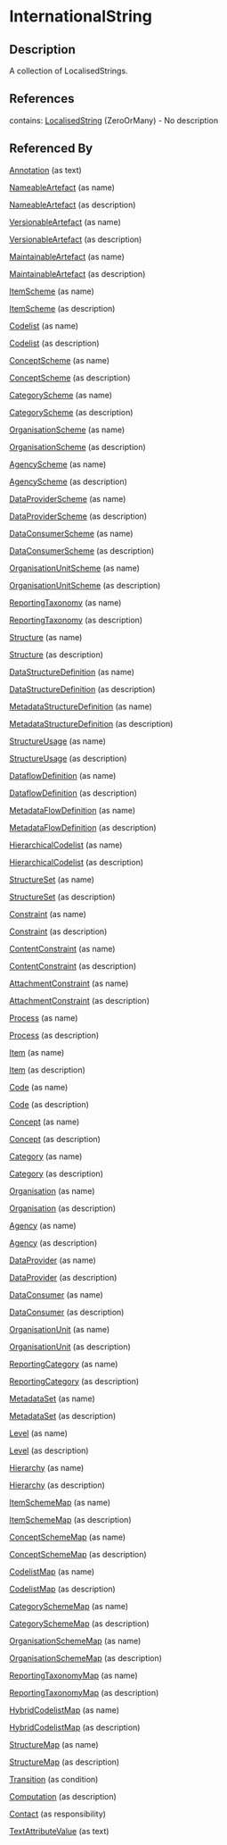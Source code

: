 
# InternationalString





## Description

A collection of LocalisedStrings.




## References

contains: [LocalisedString](LocalisedString.md) (ZeroOrMany) - No description



## Referenced By

[Annotation](Annotation.md) (as text)

[NameableArtefact](NameableArtefact.md) (as name)

[NameableArtefact](NameableArtefact.md) (as description)

[VersionableArtefact](VersionableArtefact.md) (as name)

[VersionableArtefact](VersionableArtefact.md) (as description)

[MaintainableArtefact](MaintainableArtefact.md) (as name)

[MaintainableArtefact](MaintainableArtefact.md) (as description)

[ItemScheme](ItemScheme.md) (as name)

[ItemScheme](ItemScheme.md) (as description)

[Codelist](../Codelists/Codelist.md) (as name)

[Codelist](../Codelists/Codelist.md) (as description)

[ConceptScheme](../ConceptSchemes/ConceptScheme.md) (as name)

[ConceptScheme](../ConceptSchemes/ConceptScheme.md) (as description)

[CategoryScheme](../CategorySchemes/CategoryScheme.md) (as name)

[CategoryScheme](../CategorySchemes/CategoryScheme.md) (as description)

[OrganisationScheme](../OrganisationSchemes/OrganisationScheme.md) (as name)

[OrganisationScheme](../OrganisationSchemes/OrganisationScheme.md) (as description)

[AgencyScheme](../OrganisationSchemes/AgencyScheme.md) (as name)

[AgencyScheme](../OrganisationSchemes/AgencyScheme.md) (as description)

[DataProviderScheme](../OrganisationSchemes/DataProviderScheme.md) (as name)

[DataProviderScheme](../OrganisationSchemes/DataProviderScheme.md) (as description)

[DataConsumerScheme](../OrganisationSchemes/DataConsumerScheme.md) (as name)

[DataConsumerScheme](../OrganisationSchemes/DataConsumerScheme.md) (as description)

[OrganisationUnitScheme](../OrganisationSchemes/OrganisationUnitScheme.md) (as name)

[OrganisationUnitScheme](../OrganisationSchemes/OrganisationUnitScheme.md) (as description)

[ReportingTaxonomy](../ReportingTaxonomies/ReportingTaxonomy.md) (as name)

[ReportingTaxonomy](../ReportingTaxonomies/ReportingTaxonomy.md) (as description)

[Structure](Structure.md) (as name)

[Structure](Structure.md) (as description)

[DataStructureDefinition](../DataStructureDefinitions/DataStructureDefinition.md) (as name)

[DataStructureDefinition](../DataStructureDefinitions/DataStructureDefinition.md) (as description)

[MetadataStructureDefinition](../MetadataStructureDefinitions/MetadataStructureDefinition.md) (as name)

[MetadataStructureDefinition](../MetadataStructureDefinitions/MetadataStructureDefinition.md) (as description)

[StructureUsage](StructureUsage.md) (as name)

[StructureUsage](StructureUsage.md) (as description)

[DataflowDefinition](../DataStructureDefinitions/DataflowDefinition.md) (as name)

[DataflowDefinition](../DataStructureDefinitions/DataflowDefinition.md) (as description)

[MetadataFlowDefinition](../MetadataStructureDefinitions/MetadataFlowDefinition.md) (as name)

[MetadataFlowDefinition](../MetadataStructureDefinitions/MetadataFlowDefinition.md) (as description)

[HierarchicalCodelist](../HierarchicalCodelists/HierarchicalCodelist.md) (as name)

[HierarchicalCodelist](../HierarchicalCodelists/HierarchicalCodelist.md) (as description)

[StructureSet](../StructureMaps/StructureSet.md) (as name)

[StructureSet](../StructureMaps/StructureSet.md) (as description)

[Constraint](../Constraints/Constraint.md) (as name)

[Constraint](../Constraints/Constraint.md) (as description)

[ContentConstraint](../Constraints/ContentConstraint.md) (as name)

[ContentConstraint](../Constraints/ContentConstraint.md) (as description)

[AttachmentConstraint](../Constraints/AttachmentConstraint.md) (as name)

[AttachmentConstraint](../Constraints/AttachmentConstraint.md) (as description)

[Process](../Process/Process.md) (as name)

[Process](../Process/Process.md) (as description)

[Item](Item.md) (as name)

[Item](Item.md) (as description)

[Code](../Codelists/Code.md) (as name)

[Code](../Codelists/Code.md) (as description)

[Concept](../ConceptSchemes/Concept.md) (as name)

[Concept](../ConceptSchemes/Concept.md) (as description)

[Category](../CategorySchemes/Category.md) (as name)

[Category](../CategorySchemes/Category.md) (as description)

[Organisation](../OrganisationSchemes/Organisation.md) (as name)

[Organisation](../OrganisationSchemes/Organisation.md) (as description)

[Agency](../OrganisationSchemes/Agency.md) (as name)

[Agency](../OrganisationSchemes/Agency.md) (as description)

[DataProvider](../OrganisationSchemes/DataProvider.md) (as name)

[DataProvider](../OrganisationSchemes/DataProvider.md) (as description)

[DataConsumer](../OrganisationSchemes/DataConsumer.md) (as name)

[DataConsumer](../OrganisationSchemes/DataConsumer.md) (as description)

[OrganisationUnit](../OrganisationSchemes/OrganisationUnit.md) (as name)

[OrganisationUnit](../OrganisationSchemes/OrganisationUnit.md) (as description)

[ReportingCategory](../ReportingTaxonomies/ReportingCategory.md) (as name)

[ReportingCategory](../ReportingTaxonomies/ReportingCategory.md) (as description)

[MetadataSet](../MetadataStructureDefinitions/MetadataSet.md) (as name)

[MetadataSet](../MetadataStructureDefinitions/MetadataSet.md) (as description)

[Level](../HierarchicalCodelists/Level.md) (as name)

[Level](../HierarchicalCodelists/Level.md) (as description)

[Hierarchy](../HierarchicalCodelists/Hierarchy.md) (as name)

[Hierarchy](../HierarchicalCodelists/Hierarchy.md) (as description)

[ItemSchemeMap](../ItemSchemeMaps/ItemSchemeMap.md) (as name)

[ItemSchemeMap](../ItemSchemeMaps/ItemSchemeMap.md) (as description)

[ConceptSchemeMap](../ItemSchemeMaps/ConceptSchemeMap.md) (as name)

[ConceptSchemeMap](../ItemSchemeMaps/ConceptSchemeMap.md) (as description)

[CodelistMap](../ItemSchemeMaps/CodelistMap.md) (as name)

[CodelistMap](../ItemSchemeMaps/CodelistMap.md) (as description)

[CategorySchemeMap](../ItemSchemeMaps/CategorySchemeMap.md) (as name)

[CategorySchemeMap](../ItemSchemeMaps/CategorySchemeMap.md) (as description)

[OrganisationSchemeMap](../ItemSchemeMaps/OrganisationSchemeMap.md) (as name)

[OrganisationSchemeMap](../ItemSchemeMaps/OrganisationSchemeMap.md) (as description)

[ReportingTaxonomyMap](../ItemSchemeMaps/ReportingTaxonomyMap.md) (as name)

[ReportingTaxonomyMap](../ItemSchemeMaps/ReportingTaxonomyMap.md) (as description)

[HybridCodelistMap](../HybridCodelistMap/HybridCodelistMap.md) (as name)

[HybridCodelistMap](../HybridCodelistMap/HybridCodelistMap.md) (as description)

[StructureMap](../StructureMaps/StructureMap.md) (as name)

[StructureMap](../StructureMaps/StructureMap.md) (as description)

[Transition](../Process/Transition.md) (as condition)

[Computation](../Process/Computation.md) (as description)

[Contact](../OrganisationSchemes/Contact.md) (as responsibility)

[TextAttributeValue](../MetadataStructureDefinitions/TextAttributeValue.md) (as text)


